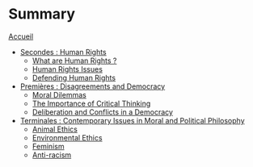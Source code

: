 # Summary

[Accueil](README.md)
- [Secondes : Human Rights](sec.md)
	- [What are Human Rights ?]()
	- [Human Rights Issues]()
	- [Defending Human Rights]()
- [Premières : Disagreements and Democracy](prem.md)
	- [Moral Dilemmas]()
	- [The Importance of Critical Thinking]()
	- [Deliberation and Conflicts in a Democracy]()
- [Terminales : Contemporary Issues in Moral and Political Philosophy](term.md)
	- [Animal Ethics]()
	- [Environmental Ethics]()
	- [Feminism]()
	- [Anti-racism]()